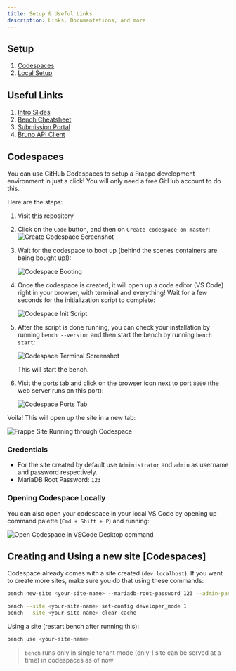 ```yaml
---
title: Setup & Useful Links
description: Links, Documentations, and more.
---
```


## Setup

1. [Codespaces](#codespaces)
1. [Local Setup](https://frappeframework.com/docs/user/en/installation)

## Useful Links

1. [Intro Slides](https://docs.google.com/presentation/d/1dvZFucteJsuo3RE6StpCZahE6D3puNfvbFhHINYADn8/edit#slide=id.g25ef0a8935f_1_131)
1. [Bench Cheatsheet](https://hussain.click/bench-cheatsheet)
1. [Submission Portal](https://frappe.school/assignments-portal/day-1)
1. [Bruno API Client](https://usebruno.com)

## Codespaces

You can use GitHub Codespaces to setup a Frappe development environment in just a click! You will only need a free GitHub account to do this.

Here are the steps:

1. Visit [this](https://github.com/ankush/frappe_codespace) repository
2. Click on the `Code` button, and then on `Create codespace on master`:
    ![Create Codespace Screenshot](/create_codespace.png)

3. Wait for the codespace to boot up (behind the scenes containers are being bought up!):

    ![Codespace Booting](/codespace_booting.png)

4. Once the codespace is created, it will open up a code editor (VS Code) right in your browser, with terminal and everything! Wait for a few seconds for the initialization script to complete:

    ![Codespace Init Script](/codespace_init_script.png)

5. After the script is done running, you can check your installation by running `bench --version` and then start the bench by running `bench start`:

    ![Codespace Terminal Screenshot](/codespace_bench_start.png)

    This will start the bench.

6. Visit the ports tab and click on the browser icon next to port `8000` (the web server runs on this port):

    ![Codespace Ports Tab](/codespace_ports.png)

Voila! This will open up the site in a new tab:

![Frappe Site Running through Codespace](/codespace_site_up.png)

### Credentials

* For the site created by default use `Administrator` and `admin` as username and password respectively.
* MariaDB Root Password: `123`

### Opening Codespace Locally

You can also open your codespace in your local VS Code by opening up command palette (`Cmd + Shift + P`) and running:

![Open Codespace in VSCode Desktop command](/codespace_vscode_desktop.png)

## Creating and Using a new site [Codespaces]

Codespace already comes with a site created (`dev.localhost`). If you want to create more sites, make sure you do that using these commands:

```bash
bench new-site <your-site-name> --mariadb-root-password 123 --admin-password admin --no-mariadb-socket

bench --site <your-site-name> set-config developer_mode 1
bench --site <your-site-name> clear-cache
```

Using a site (restart bench after running this):

```bash
bench use <your-site-name>
```

> `bench` runs only in single tenant mode (only 1 site can be served at a time) in codespaces as of now
